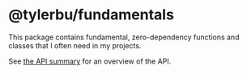 # @tylerbu/fundamentals

This package contains fundamental, zero-dependency functions and classes that I often need in my projects. 

See [the API summary](https://github.com/tylerbutler/tools-monorepo/blob/main/packages/fundamentals/docs/README.md) for
an overview of the API.
